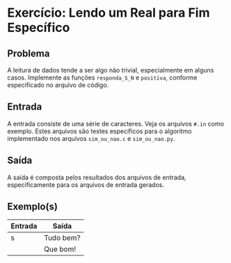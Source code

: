 Exercício: Lendo um Real para Fim Específico
============================================


Problema
--------

A leitura de dados tende a ser algo não trivial, especialmente em alguns casos. Implemente as funções `responda_S_N` e `positiva`, conforme especificado no arquivo de código.


Entrada
-------

A entrada consiste de uma série de caracteres. Veja os arquivos `#.in` como exemplo. Estes arquivos são testes específicos para o algoritmo implementado nos arquivos `sim_ou_nao.c` e `sim_ou_nao.py`.


Saída
-----

A saída é composta pelos resultados dos arquivos de entrada, especificamente para os arquivos de entrada gerados.


Exemplo(s)
----------

| Entrada | Saída     |
|---------|-----------|
| s       | Tudo bem? |
|         | Que bom!  |
